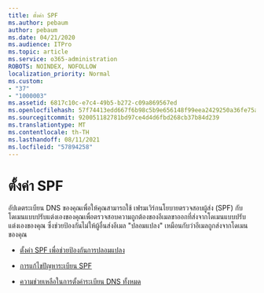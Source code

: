 ```yaml
---
title: ตั้งค่า SPF
ms.author: pebaum
author: pebaum
ms.date: 04/21/2020
ms.audience: ITPro
ms.topic: article
ms.service: o365-administration
ROBOTS: NOINDEX, NOFOLLOW
localization_priority: Normal
ms.custom:
- "37"
- "1000003"
ms.assetid: 6817c10c-e7c4-49b5-b272-c09a869567ed
ms.openlocfilehash: 57f74413edd667f6b98c5b9e656148f99eea2429250a36fe75aa4980a368829d
ms.sourcegitcommit: 920051182781bd97ce4d4d6fbd268cb37b84d239
ms.translationtype: MT
ms.contentlocale: th-TH
ms.lasthandoff: 08/11/2021
ms.locfileid: "57894258"
---
```

# <a name="set-up-spf"></a>ตั้งค่า SPF

อัปเดตระเบียน DNS ของคุณเพื่อให้คุณสามารถใช้ เฟรมเวิร์กนโยบายตรวจสอบผู้ส่ง (SPF) กับโดเมนแบบปรับแต่งเองของคุณเพื่อตรวจสอบความถูกต้องของอีเมลขาออกที่ส่งจากโดเมนแบบปรับแต่งเองของคุณ ซึ่งช่วยป้องกันไม่ให้ผู้อื่นส่งอีเมล "ปลอมแปลง" เหมือนกับว่าอีเมลถูกส่งจากโดเมนของคุณ
  
- [ตั้งค่า SPF เพื่อช่วยป้องกันการปลอมแปลง](https://docs.microsoft.com/microsoft-365/security/office-365-security/set-up-spf-in-office-365-to-help-prevent-spoofing)

- [การแก้ไขปัญหาระเบียน SPF](https://docs.microsoft.com/microsoft-365/security/office-365-security/how-office-365-uses-spf-to-prevent-spoofing#SPFTroubleshoot)

- [ความช่วยเหลือในการตั้งค่าระเบียน DNS ทั้งหมด](https://docs.microsoft.com/microsoft-365/admin/get-help-with-domains/create-dns-records-at-any-dns-hosting-provider)
